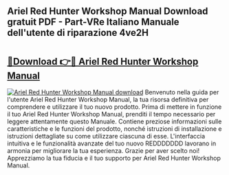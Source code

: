 ## Ariel Red Hunter Workshop Manual Download gratuit PDF - Part-VRe Italiano Manuale dell'utente di riparazione 4ve2H

# <h2><a href="http://dfb81p.blite.top/?on=Ariel+Red+Hunter+Workshop+Manual">🔗Download 👉🔴 Ariel Red Hunter Workshop Manual</a></h2>

[![Ariel Red Hunter Workshop Manual download](https://i.imgur.com/lujVjoI.png)](http://dfb81p.blite.top/?on=Ariel+Red+Hunter+Workshop+Manual)
Benvenuto nella guida per l'utente Ariel Red Hunter Workshop Manual, la tua risorsa definitiva per comprendere e utilizzare il tuo nuovo prodotto. Prima di mettere in funzione il tuo Ariel Red Hunter Workshop Manual, prenditi il tempo necessario per leggere attentamente questo Manuale. Contiene preziose informazioni sulle caratteristiche e le funzioni del prodotto, nonché istruzioni di installazione e istruzioni dettagliate su come utilizzare ciascuna di esse. L'interfaccia intuitiva e le funzionalità avanzate del tuo nuovo REDDDDDDD lavorano in armonia per migliorare la tua esperienza. Grazie per aver scelto noi! Apprezziamo la tua fiducia e il tuo supporto per Ariel Red Hunter Workshop Manual.
